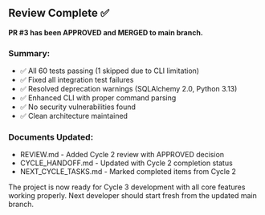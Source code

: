 ## Review Complete ✅

**PR #3 has been APPROVED and MERGED to main branch.**

### Summary:
- ✅ All 60 tests passing (1 skipped due to CLI limitation)
- ✅ Fixed all integration test failures
- ✅ Resolved deprecation warnings (SQLAlchemy 2.0, Python 3.13)
- ✅ Enhanced CLI with proper command parsing
- ✅ No security vulnerabilities found
- ✅ Clean architecture maintained

### Documents Updated:
- REVIEW.md - Added Cycle 2 review with APPROVED decision
- CYCLE_HANDOFF.md - Updated with Cycle 2 completion status
- NEXT_CYCLE_TASKS.md - Marked completed items from Cycle 2

The project is now ready for Cycle 3 development with all core features working properly. Next developer should start fresh from the updated main branch.
